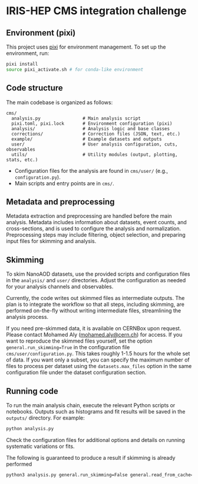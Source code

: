 # IRIS-HEP CMS integration challenge

## Environment (pixi)
This project uses [pixi](https://pixi.sh/) for environment management. To set up the environment, run:

```sh
pixi install
source pixi_activate.sh # for conda-like environment
```

## Code structure
The main codebase is organized as follows:

```
cms/
  analysis.py                # Main analysis script
  pixi.toml, pixi.lock       # Environment configuration (pixi)
  analysis/                  # Analysis logic and base classes
  corrections/               # Correction files (JSON, text, etc.)
  example/                   # Example datasets and outputs
  user/                      # User analysis configuration, cuts, observables
  utils/                     # Utility modules (output, plotting, stats, etc.)
```
- Configuration files for the analysis are found in `cms/user/` (e.g., `configuration.py`).
- Main scripts and entry points are in `cms/`.

## Metadata and preprocessing
Metadata extraction and preprocessing are handled before the main analysis. Metadata includes information about datasets, event counts, and cross-sections, and is used to configure the analysis and normalization. Preprocessing steps may include filtering, object selection, and preparing input files for skimming and analysis.

## Skimming
To skim NanoAOD datasets, use the provided scripts and configuration files in the `analysis/` and `user/` directories. Adjust the configuration as needed for your analysis channels and observables.

Currently, the code writes out skimmed files as intermediate outputs. The plan is to integrate the workflow so that all steps, including skimming, are performed on-the-fly without writing intermediate files, streamlining the analysis process.

If you need pre-skimmed data, it is available on CERNBox upon request. Please contact Mohamed Aly (mohamed.aly@cern.ch) for access.
If you want to reproduce the skimmed files yourself, set the option `general.run_skimming=True` in the configuration file `cms/user/configuration.py`. This takes roughly 1-1.5 hours for the whole set of data. If you want only a subset, you can specify the maximum number of files to process per dataset using the `datasets.max_files` option in the same configuration file under the dataset configuration section.

## Running code
To run the main analysis chain, execute the relevant Python scripts or notebooks. Outputs such as histograms and fit results will be saved in the `outputs/` directory. For example:

```sh
python analysis.py
```

Check the configuration files for additional options and details on running systematic variations or fits.

The following is guaranteed to produce a result if skimming is already performed

```sh
python3 analysis.py general.run_skimming=False general.read_from_cache=True general.run_mva_training=False general.run_plots_only=False general.run_metadata_generation=False
```